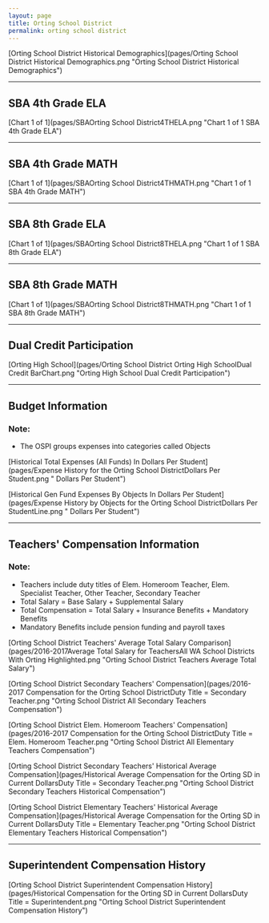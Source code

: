 ```yaml
---
layout: page
title: Orting School District
permalink: orting school district
---
```



[Orting School District Historical Demographics](pages/Orting School District Historical Demographics.png "Orting School District Historical Demographics")

___

## SBA 4th Grade ELA

[Chart 1 of 1](pages/SBAOrting School District4THELA.png "Chart 1 of 1 SBA 4th Grade ELA")


___

## SBA 4th Grade MATH

[Chart 1 of 1](pages/SBAOrting School District4THMATH.png "Chart 1 of 1 SBA 4th Grade MATH")


___

## SBA 8th Grade ELA

[Chart 1 of 1](pages/SBAOrting School District8THELA.png "Chart 1 of 1 SBA 8th Grade ELA")


___

## SBA 8th Grade MATH

[Chart 1 of 1](pages/SBAOrting School District8THMATH.png "Chart 1 of 1 SBA 8th Grade MATH")


___

## Dual Credit Participation

[Orting High School](pages/Orting School District Orting High SchoolDual Credit BarChart.png "Orting High School Dual Credit Participation")


___

## Budget Information
### Note:
- The OSPI groups expenses into categories called Objects

[Historical Total Expenses (All Funds) In Dollars Per Student](pages/Expense History for the Orting School DistrictDollars Per Student.png " Dollars Per Student")

[Historical Gen Fund Expenses By Objects In Dollars Per Student](pages/Expense History by Objects for the Orting School DistrictDollars Per StudentLine.png " Dollars Per Student")


___

## Teachers' Compensation Information
### Note:
- Teachers include duty titles of Elem. Homeroom Teacher, Elem. Specialist Teacher, Other Teacher, Secondary Teacher
- Total Salary = Base Salary + Supplemental Salary
- Total Compensation = Total Salary + Insurance Benefits + Mandatory Benefits
- Mandatory Benefits include pension funding and payroll taxes

[Orting School District Teachers' Average Total Salary Comparison](pages/2016-2017Average Total Salary for TeachersAll WA School Districts With Orting Highlighted.png "Orting School District Teachers Average Total Salary")

[Orting School District Secondary Teachers' Compensation](pages/2016-2017 Compensation for the Orting School DistrictDuty Title = Secondary Teacher.png "Orting School District All Secondary Teachers Compensation")

[Orting School District Elem. Homeroom Teachers' Compensation](pages/2016-2017 Compensation for the Orting School DistrictDuty Title = Elem. Homeroom Teacher.png "Orting School District All Elementary Teachers Compensation")

[Orting School District Secondary Teachers' Historical Average Compensation](pages/Historical Average Compensation for the Orting SD in Current DollarsDuty Title = Secondary Teacher.png "Orting School District Secondary Teachers Historical Compensation")

[Orting School District Elementary Teachers' Historical Average Compensation](pages/Historical Average Compensation for the Orting SD in Current DollarsDuty Title = Elementary Teacher.png "Orting School District Elementary Teachers Historical Compensation")


___

## Superintendent Compensation History

[Orting School District Superintendent Compensation History](pages/Historical Compensation for the Orting SD in Current DollarsDuty Title = Superintendent.png "Orting School District Superintendent Compensation History")

